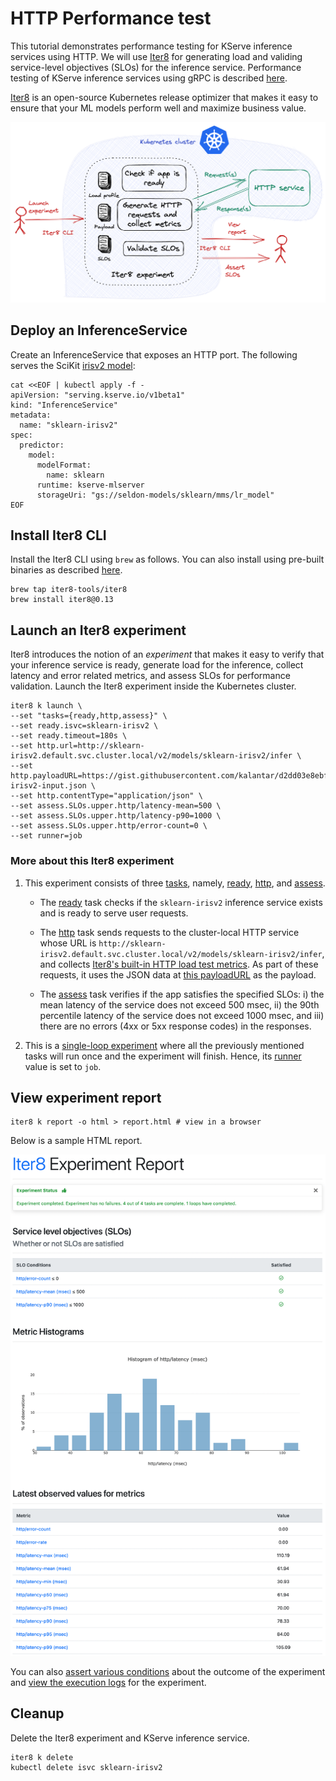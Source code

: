 # HTTP Performance test

This tutorial demonstrates performance testing for KServe inference services using HTTP. We will use [Iter8](https://iter8.tools) for generating load and validing service-level objectives (SLOs) for the inference service. Performance testing of KServe inference services using gRPC is described [here](grpc.md).

[Iter8](https://iter8.tools) is an open-source Kubernetes release optimizer that makes it easy to ensure that your ML models perform well and maximize business value.

![Iter8 HTTP performanc test](http.png)

## Deploy an InferenceService

Create an InferenceService that exposes an HTTP port. The following serves the SciKit [irisv2 model](https://kserve.github.io/website/0.10/modelserving/v1beta1/sklearn/v2/#deploy-with-inferenceservice):

```shell
cat <<EOF | kubectl apply -f -
apiVersion: "serving.kserve.io/v1beta1"
kind: "InferenceService"
metadata:
  name: "sklearn-irisv2"
spec:
  predictor:
    model:
      modelFormat:
        name: sklearn
      runtime: kserve-mlserver
      storageUri: "gs://seldon-models/sklearn/mms/lr_model"
EOF
```

## Install Iter8 CLI
Install the Iter8 CLI using `brew` as follows. You can also install using pre-built binaries as described [here](https://iter8.tools/0.13/getting-started/install/).

```shell
brew tap iter8-tools/iter8
brew install iter8@0.13
```

## Launch an Iter8 experiment
Iter8 introduces the notion of an *experiment* that makes it easy to verify that your inference service is ready, generate load for the inference, collect latency and error related metrics, and assess SLOs for performance validation. Launch the Iter8 experiment inside the Kubernetes cluster.

```shell
iter8 k launch \
--set "tasks={ready,http,assess}" \
--set ready.isvc=sklearn-irisv2 \
--set ready.timeout=180s \
--set http.url=http://sklearn-irisv2.default.svc.cluster.local/v2/models/sklearn-irisv2/infer \
--set http.payloadURL=https://gist.githubusercontent.com/kalantar/d2dd03e8ebff2c57c3cfa992b44a54ad/raw/97a0480d0dfb1deef56af73a0dd31c80dc9b71f4/sklearn-irisv2-input.json \
--set http.contentType="application/json" \
--set assess.SLOs.upper.http/latency-mean=500 \
--set assess.SLOs.upper.http/latency-p90=1000 \
--set assess.SLOs.upper.http/error-count=0 \
--set runner=job
```

### More about this Iter8 experiment

1. This experiment consists of three [tasks](https://iter8.tools/0.13/getting-started/concepts/#iter8-experiment), namely, [ready](https://iter8.tools/0.13/user-guide/tasks/ready), [http](https://iter8.tools/0.13/user-guide/tasks/http), and [assess](https://iter8.tools/0.13/user-guide/tasks/assess).

    * The [ready](https://iter8.tools/0.13/user-guide/tasks/ready) task checks if the `sklearn-irisv2` inference service exists and is ready to serve user requests.

    * The [http](https://iter8.tools/0.13/user-guide/tasks/http) task sends requests to the cluster-local HTTP service whose URL is `http://sklearn-irisv2.default.svc.cluster.local/v2/models/sklearn-irisv2/infer`, and collects [Iter8's built-in HTTP load test metrics](https://iter8.tools/0.13/user-guide/tasks/http#metrics). As part of these requests, it uses the JSON data at [this payloadURL](https://gist.githubusercontent.com/kalantar/d2dd03e8ebff2c57c3cfa992b44a54ad/raw/97a0480d0dfb1deef56af73a0dd31c80dc9b71f4/sklearn-irisv2-input.json) as the payload.

    * The [assess](https://iter8.tools/0.13/user-guide/tasks/assess) task verifies if the app satisfies the specified SLOs: i) the mean latency of the service does not exceed 500 msec, ii) the 90th percentile latency of the service does not exceed 1000 msec, and iii) there are no errors (4xx or 5xx response codes) in the responses.

2. This is a [single-loop experiment](https://iter8.tools/0.13/getting-started/concepts/#iter8-experiment) where all the previously mentioned tasks will run once and the experiment will finish. Hence, its [runner](https://iter8.tools/0.13/getting-started/concepts/#how-it-works) value is set to `job`.

## View experiment report
```shell
iter8 k report -o html > report.html # view in a browser
```

Below is a sample HTML report.

![HTML report](http-report.png)

You can also [assert various conditions](https://iter8.tools/0.13/getting-started/your-first-experiment/#assert-experiment-outcomes) about the outcome of the experiment and [view the execution logs](https://iter8.tools/0.13/getting-started/your-first-experiment/#view-experiment-logs) for the experiment.

## Cleanup
Delete the Iter8 experiment and KServe inference service.

```shell
iter8 k delete
kubectl delete isvc sklearn-irisv2
```
